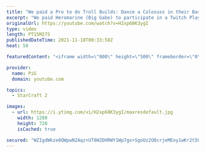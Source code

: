 ```yaml
---
title: "We paid a Pro to do Troll Builds: Dance a Colosuss in their Base! | Twitch Plays Gabe  - StarCraft 2"
excerpt: "We paid Heromarine (Big Gabe) to participate in a Twitch Plays Gabe segment for PiGFest - and he delivered by dropping a Colossus into the opponent's base and DANCING THEM! Has anyone ever realised how cool it looks when collossi dance? Also they can still attack while doing so  Heromarine's stream:"
originalUrl: https://youtube.com/watch?v=H2xp68K3ygI
type: video
length: PT15M27S
publishedDateTime: 2021-11-18T00:33:58Z
heat: 50

featuredContent: "<iframe width=\"800\" height=\"500\" frameborder=\"0\" src=\"https://www.youtube.com/embed/H2xp68K3ygI\" allow=\"accelerometer; autoplay; encrypted-media; gyroscope; picture-in-picture\" allowfullscreen></iframe>"

provider:
  name: PiG
  domain: youtube.com

topics:
  - StarCraft 2

images:
  - url: https://i.ytimg.com/vi/H2xp68K3ygI/maxresdefault.jpg
    width: 1280
    height: 720
    isCached: true

secured: "WZIgdWkze8QWpwN2Aqz+UT8W2DHRWY1Wp7gx+SgoUz2O8crjeMEoy1wKr2t5URC9EN8OIXwTjcoBzEDxUZa7NkAEx7Ay20TcpyxvWmUQirUSAs/m5sjA0mEAsnsREhgIQhG9jko68u2yYerFksDibAmPxM0CHcOknfDG3tXJADIPSD2gfLiCJFcDcZkWxF9bTX/aiE8kaSsKvejtTY16TCeYSG5vJ0P2vRYoe1jqK1+Rz0bl1jdY1N+waMQOQqNXzSP1JTcluuzwDWJCo+ZgnhkhW5DcCJxRfZVi7PkUWageNg4sz4d7L5B1zua3EpIIuc6aplMqEKNQOrAGIIuPYcICp7EzBbdqbvFSolCIuG8xIGJsaK4aDf0FusA/13I6wkzvdCBREUImCXSE3pUKmCOg9HMckeAMYB1ErOKiZQs=;rHJqqAq/CNArnH7xF+L65w=="
---
```


